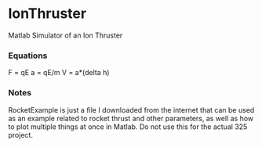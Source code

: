 # IonThruster
Matlab Simulator of an Ion Thruster

### Equations
F = qE
a = qE/m
V = a*(delta h)

### Notes
RocketExample is just a file I downloaded from the internet that can be used as an example related to rocket thrust and other parameters, as well as how to plot multiple things at once in Matlab.  Do not use this for the actual 325 project.
